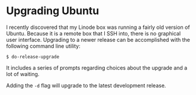 # Upgrading Ubuntu

I recently discovered that my Linode box was running a fairly old version of
Ubuntu. Because it is a remote box that I SSH into, there is no graphical
user interface. Upgrading to a newer release can be accomplished with the
following command line utility:

```
$ do-release-upgrade
```

It includes a series of prompts regarding choices about the upgrade and a
lot of waiting.

Adding the `-d` flag will upgrade to the latest development release.

